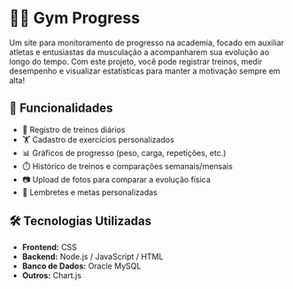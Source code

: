 # 🏋️‍♂️ Gym Progress 

Um site para monitoramento de progresso na academia, focado em auxiliar atletas e entusiastas da musculação a acompanharem sua evolução ao longo do tempo. Com este projeto, você pode registrar treinos, medir desempenho e visualizar estatísticas para manter a motivação sempre em alta!

## 🚀 Funcionalidades

- 📅 Registro de treinos diários
- 🏋️ Cadastro de exercícios personalizados
- 📊 Gráficos de progresso (peso, carga, repetições, etc.)
- ⏱️ Histórico de treinos e comparações semanais/mensais
- 📷 Upload de fotos para comparar a evolução física
- 🔔 Lembretes e metas personalizadas

## 🛠️ Tecnologias Utilizadas

- **Frontend:** CSS
- **Backend:** Node.js / JavaScript / HTML
- **Banco de Dados:** Oracle MySQL
- **Outros:** Chart.js 
